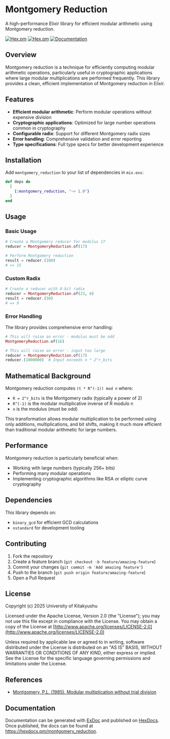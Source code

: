 # Montgomery Reduction

A high-performance Elixir library for efficient modular arithmetic using Montgomery reduction.

[![Hex.pm](https://img.shields.io/hexpm/v/montgomery_reduction.svg)](https://hex.pm/packages/montgomery_reduction)
[![Hex.pm](https://img.shields.io/hexpm/dt/montgomery_reduction.svg)](https://hex.pm/packages/montgomery_reduction)
[![Documentation](https://img.shields.io/badge/docs-hexpm-blue.svg)](https://hexdocs.pm/montgomery_reduction)

## Overview

Montgomery reduction is a technique for efficiently computing modular arithmetic operations, particularly useful in cryptographic applications where large modular multiplications are performed frequently. This library provides a clean, efficient implementation of Montgomery reduction in Elixir.

## Features

- **Efficient modular arithmetic**: Perform modular operations without expensive division
- **Cryptographic applications**: Optimized for large number operations common in cryptography
- **Configurable radix**: Support for different Montgomery radix sizes
- **Error handling**: Comprehensive validation and error reporting
- **Type specifications**: Full type specs for better development experience

## Installation

Add `montgomery_reduction` to your list of dependencies in `mix.exs`:

```elixir
def deps do
  [
    {:montgomery_reduction, "~> 1.0"}
  ]
end
```

## Usage

### Basic Usage

```elixir
# Create a Montgomery reducer for modulus 17
reducer = MontgomeryReduction.of(17)

# Perform Montgomery reduction
result = reducer.(100)
# => 15
```

### Custom Radix

```elixir
# Create a reducer with 8-bit radix
reducer = MontgomeryReduction.of(23, 8)
result = reducer.(50)
# => 9
```

### Error Handling

The library provides comprehensive error handling:

```elixir
# This will raise an error - modulus must be odd
MontgomeryReduction.of(16)

# This will raise an error - input too large
reducer = MontgomeryReduction.of(17)
reducer.(1000000)  # Input exceeds n * 2^r_bits
```

## Mathematical Background

Montgomery reduction computes `(t * R^(-1)) mod n` where:
- `R = 2^r_bits` is the Montgomery radix (typically a power of 2)
- `R^(-1)` is the modular multiplicative inverse of R modulo n
- `n` is the modulus (must be odd)

This transformation allows modular multiplication to be performed using only additions, multiplications, and bit shifts, making it much more efficient than traditional modular arithmetic for large numbers.

## Performance

Montgomery reduction is particularly beneficial when:
- Working with large numbers (typically 256+ bits)
- Performing many modular operations
- Implementing cryptographic algorithms like RSA or elliptic curve cryptography

## Dependencies

This library depends on:
- `binary_gcd` for efficient GCD calculations
- `nstandard` for development tooling

## Contributing

1. Fork the repository
2. Create a feature branch (`git checkout -b feature/amazing-feature`)
3. Commit your changes (`git commit -m 'Add amazing feature'`)
4. Push to the branch (`git push origin feature/amazing-feature`)
5. Open a Pull Request

## License

Copyright (c) 2025 University of Kitakyushu

Licensed under the Apache License, Version 2.0 (the "License");
you may not use this file except in compliance with the License.
You may obtain a copy of the License at [http://www.apache.org/licenses/LICENSE-2.0](http://www.apache.org/licenses/LICENSE-2.0)

Unless required by applicable law or agreed to in writing, software
distributed under the License is distributed on an "AS IS" BASIS,
WITHOUT WARRANTIES OR CONDITIONS OF ANY KIND, either express or implied.
See the License for the specific language governing permissions and
limitations under the License.

## References

- [Montgomery, P.L. (1985). Modular multiplication without trial division](https://doi.org/10.1090/S0025-5718-1985-0777282-X)

## Documentation

Documentation can be generated with [ExDoc](https://github.com/elixir-lang/ex_doc) and published on [HexDocs](https://hexdocs.pm). Once published, the docs can be found at <https://hexdocs.pm/montgomery_reduction>.

